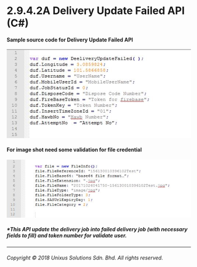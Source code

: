 # 2.9.4.2A Delivery Update Failed API \(C\#\)

#### Sample source code for Delivery Update Failed API

![](/assets/delfail.JPG)

#### For image shot need some validation for file credential

![](/assets/fileinfor.JPG)

##### \*This API update the delivery job into failed delivery job (with necessary fields to fill) and token number for validate user.

---

###### Copyright © 2018 Unixus Solutions Sdn. Bhd. All rights reserved.



